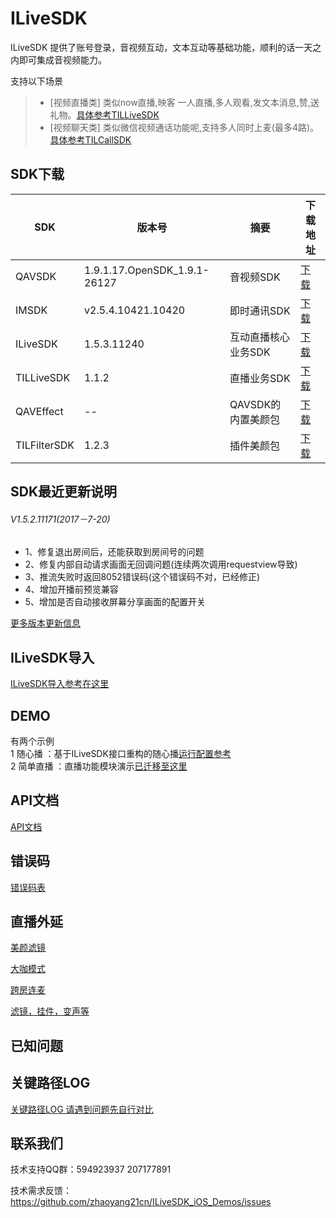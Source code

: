 # ILiveSDK
ILiveSDK 提供了账号登录，音视频互动，文本互动等基础功能，顺利的话一天之内即可集成音视频能力。

支持以下场景     
>* [视频直播类]
类似now直播,映客 一人直播,多人观看,发文本消息,赞,送礼物。[具体参考TILLiveSDK](https://github.com/zhaoyang21cn/ILiveSDK_iOS_Demos/blob/master/TILLiveSDK-README.md)
>* [视频聊天类]
     类似微信视频通话功能呢,支持多人同时上麦(最多4路)。[具体参考TILCallSDK](https://github.com/zhaoyang21cn/CallSDK_iOS_Demo)

## SDK下载

|SDK|版本号|摘要|下载地址|
|--|--|--|--|
|QAVSDK|1.9.1.17.OpenSDK_1.9.1-26127|音视频SDK|[下载](http://dldir1.qq.com/hudongzhibo/ILiveSDK/AVSDK.zip)
|IMSDK|v2.5.4.10421.10420|即时通讯SDK|[下载](http://dldir1.qq.com/hudongzhibo/ILiveSDK/IMSDK.zip)
|ILiveSDK|1.5.3.11240|互动直播核心业务SDK|[下载](http://dldir1.qq.com/hudongzhibo/ILiveSDK/ILiveSDK.framework.zip)
|TILLiveSDK|1.1.2|直播业务SDK|[下载](http://dldir1.qq.com/hudongzhibo/ILiveSDK/TILLiveSDK.framework.zip)
|QAVEffect|--|QAVSDK的内置美颜包|[下载](http://dldir1.qq.com/hudongzhibo/ILiveSDK/QAVEffect.zip)
|TILFilterSDK|1.2.3|插件美颜包|[下载](http://dldir1.qq.com/hudongzhibo/ILiveSDK/TILFilterSDK.zip)

## SDK最近更新说明

###### V1.5.2.11171(2017－7-20)
* 1、修复退出房间后，还能获取到房间号的问题
* 2、修复内部自动请求画面无回调问题(连续两次调用requestview导致)
* 3、推流失败时返回8052错误码(这个错误码不对，已经修正)
* 4、增加开播前预览兼容
* 5、增加是否自动接收屏幕分享画面的配置开关

[更多版本更新信息](https://github.com/zhaoyang21cn/ILiveSDK_iOS_Demos/blob/master/doc/ILiveSDK_ChangeList.md)

## ILiveSDK导入

[ILiveSDK导入参考在这里](https://github.com/zhaoyang21cn/ILiveSDK_iOS_Demos/blob/master/ILiveSDK-README.md)

## DEMO
有两个示例 <br />
1 随心播 ：基于ILiveSDK接口重构的随心播[运行配置参考](https://github.com/zhaoyang21cn/iLiveSDK_iOS_Suixinbo/tree/master/suixinbo)<br />
2 简单直播 ：直播功能模块演示[已迁移至这里](https://github.com/zhaoyang21cn/iLiveSDK_iOS_LiveDemo)  <br />

## API文档
[API文档](https://zhaoyang21cn.github.io/iLiveSDK_Help/ios_help/)

## 错误码
[错误码表](https://github.com/zhaoyang21cn/ILiveSDK_Android_Demos/blob/master/doc/ILiveSDK/error.md)

## 直播外延

[美颜滤镜](https://github.com/zhaoyang21cn/ILiveSDK_iOS_Demos/blob/master/TILFilterSDK-README.md)

[大咖模式](https://github.com/zhaoyang21cn/suixinbo_doc/blob/master/%E5%A4%A7%E5%92%96%E6%A8%A1%E5%BC%8F.md)

[跨房连麦](https://github.com/zhaoyang21cn/ILiveSDK_iOS_Demos/blob/master/doc/%E8%B7%A8%E6%88%BF%E8%BF%9E%E9%BA%A6.md)

[滤镜，挂件，变声等](https://github.com/zhaoyang21cn/ILiveSDK_iOS_Demos/blob/master/doc/%E7%89%B9%E8%89%B2%E5%8A%9F%E8%83%BD.md)

## 已知问题

## 关键路径LOG
[关键路径LOG 请遇到问题先自行对比](https://github.com/zhaoyang21cn/suixinbo_doc/blob/master/doc2/log.md)

## 联系我们
技术支持QQ群：594923937 207177891

技术需求反馈：https://github.com/zhaoyang21cn/ILiveSDK_iOS_Demos/issues 
